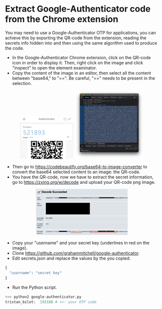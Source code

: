 # Extract Google-Authenticator code from the Chrome extension
You may need to use a Google-Authenticator OTP for applications, you can achieve this by exporting the QR-code from the extension, reading the secrets info hidden into and then using the same algorithm used to produce the code.

* In the Google-Authenticator Chrome extension, click on the QR-code icon in order to display it. Then, right click on the image and click "inspect" to open the element examinator.
* Copy the content of the image in an editor, then select all the content between "base64," to "==". Be careful, "==" needs to be present in the selection.
<p align="center">
  <img width=35% src="img/1.png" />
  <img width=45% src="img/2.png" />
</p>

* Then go to https://codebeautify.org/base64-to-image-converter to convert the base64 selected content to an image: the QR-code.
* You have the QR-code, now we have to extract the secret information, go to https://zxing.org/w/decode and upload your QR-code png image.

<p align="center">
  <img width=60% src="img/3.png" />
</p>

* Copy your "username" and your secret key (underlines in red on the image).
* Clone https://github.com/grahammitchell/google-authenticator.
* Edit secrets.json and replace the values by the you copied.


```python
{
  "username": "secret key"
}
```

* Run the Python script.

```python
>>> python2 google-authenticator.py
tristan_bilot:	193188 # <<- your OTP code
```
